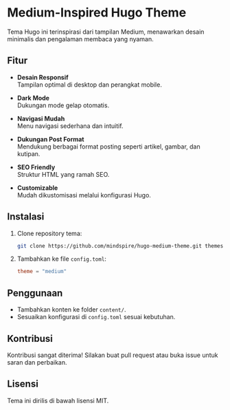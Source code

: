 # Medium-Inspired Hugo Theme

Tema Hugo ini terinspirasi dari tampilan Medium, menawarkan desain minimalis dan pengalaman membaca yang nyaman.

## Fitur

- **Desain Responsif**  
    Tampilan optimal di desktop dan perangkat mobile.

- **Dark Mode**  
    Dukungan mode gelap otomatis.

- **Navigasi Mudah**  
    Menu navigasi sederhana dan intuitif.

- **Dukungan Post Format**  
    Mendukung berbagai format posting seperti artikel, gambar, dan kutipan.

- **SEO Friendly**  
    Struktur HTML yang ramah SEO.

- **Customizable**  
    Mudah dikustomisasi melalui konfigurasi Hugo.

## Instalasi

1. Clone repository tema:
     ```bash
     git clone https://github.com/mindspire/hugo-medium-theme.git themes/medium
     ```
2. Tambahkan ke file `config.toml`:
     ```toml
     theme = "medium"
     ```

## Penggunaan

- Tambahkan konten ke folder `content/`.
- Sesuaikan konfigurasi di `config.toml` sesuai kebutuhan.

## Kontribusi

Kontribusi sangat diterima! Silakan buat pull request atau buka issue untuk saran dan perbaikan.

## Lisensi

Tema ini dirilis di bawah lisensi MIT.